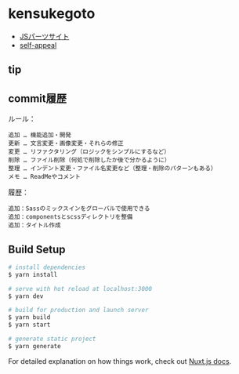 # kensukegoto

- [JSパーツサイト](https://github.com/kensukegoto/nuxt-lots-of-js)
- [self-appeal](https://github.com/kensukegoto/self-appeal/tree/master/__dev/sass)

## tip

## commit履歴

ルール：

```
追加 … 機能追加・開発
更新 … 文言変更・画像変更・それらの修正
変更 … リファクタリング（ロジックをシンプルにするなど）
削除 … ファイル削除（何処で削除したか後で分かるように）
整理 … インデント変更・ファイル名変更など（整理・削除のパターンもある）
メモ … ReadMeやコメント
```

履歴：

```
追加：Sassのミックスインをグローバルで使用できる
追加：componentsとscssディレクトリを整備
追加：タイトル作成
```

## Build Setup

```bash
# install dependencies
$ yarn install

# serve with hot reload at localhost:3000
$ yarn dev

# build for production and launch server
$ yarn build
$ yarn start

# generate static project
$ yarn generate
```

For detailed explanation on how things work, check out [Nuxt.js docs](https://nuxtjs.org).
